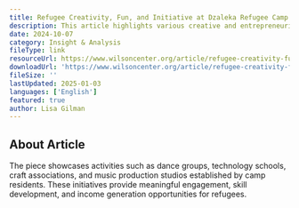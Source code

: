 ```yaml
---
title: Refugee Creativity, Fun, and Initiative at Dzaleka Refugee Camp in Malawi
description: This article highlights various creative and entrepreneurial initiatives undertaken by refugees in Dzaleka Refugee Camp.
date: 2024-10-07
category: Insight & Analysis
fileType: link
resourceUrl: https://www.wilsoncenter.org/article/refugee-creativity-fun-and-initiative-dzaleka-refugee-camp-malawi
downloadUrl: 'https://www.wilsoncenter.org/article/refugee-creativity-fun-and-initiative-dzaleka-refugee-camp-malawi'
fileSize: ''
lastUpdated: 2025-01-03
languages: ['English']
featured: true
author: Lisa Gilman
---
```


## About Article

The piece showcases activities such as dance groups, technology schools, craft associations, and music production studios established by camp residents. These initiatives provide meaningful engagement, skill development, and income generation opportunities for refugees.